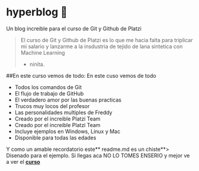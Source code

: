 # hyperblog :blue_heart:
Un blog increible para el curso de Git y Github de Platzi
> El curso de Git y Github de Platzi es lo que me hacia falta para triplicar mi salario y lanzarme a la insdustria de tejido de lana sintetica con Machine Learning
> - ninita.

##En este curso vemos de todo: En este cuso vemos de todo
- Todos los comandos de Git
- El flujo de trabajo de GitHub
- El verdadero amor por las buenas practicas
- Trucos muy locos del profesor
- Las personalidades multiples de Freddy
- Creado por el increible Platzi Team 
- Creado por el increible Platzi Team
- Incluye ejemplos en Windows, Linux y Mac
- Disponible para todas las edades

Y como un amable recordatorio este** readme.md es un chiste**> Disenado para el ejemplo. Si llegas aca NO LO TOMES ENSERIO y mejor ve a ver el [**curso**](https://platzi.com/clases/1557-git-github/19977-readmemd-es-una-excelente-practica/ "curso")